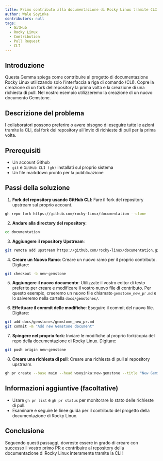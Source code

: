 ```yaml
---
title: Primo contributo alla documentazione di Rocky Linux tramite CLI
author: Wale Soyinka
contributors: null
tags:
  - GitHub
  - Rocky Linux
  - Contribution
  - Pull Request
  - CLI
---
```


## Introduzione

Questa Gemma spiega come contribuire al progetto di documentazione Rocky Linux utilizzando solo l'interfaccia a riga di comando (CLI). Copre la creazione di un fork del repository la prima volta e la creazione di una richiesta di pull.
Nel nostro esempio utilizzeremo la creazione di un nuovo documento Gemstone.

## Descrizione del problema

I collaboratori possono preferire o avere bisogno di eseguire tutte le azioni tramite la CLI, dal fork dei repository all'invio di richieste di pull per la prima volta.

## Prerequisiti

- Un account Github
- `git` e `GitHub CLI (gh)` installati sul proprio sistema
- Un file markdown pronto per la pubblicazione

## Passi della soluzione

1. **Fork del repository usando GitHub CLI**:
  Fare il fork del repository upstream sul proprio account.

  ```bash
  gh repo fork https://github.com/rocky-linux/documentation --clone
  ```

2. **Andare alla directory del repository**:

  ```bash
  cd documentation
  ```

3. **Aggiungere il repository Upstream**:

  ```bash
  git remote add upstream https://github.com/rocky-linux/documentation.git
  ```

4. **Creare un Nuovo Ramo**:
  Creare un nuovo ramo per il proprio contributo. Digitare:

  ```bash
  git checkout -b new-gemstone
  ```

5. **Aggiungere il nuovo documento**:
  Utilizzate il vostro editor di testo preferito per creare e modificare il vostro nuovo file di contributo.
  Per questo esempio, creeremo un nuovo file chiamato `gemstome_new_pr.md` e lo salveremo nella cartella `docs/gemstones/`.

6. **Effettuare il commit delle modifiche**:
  Eseguire il commit del nuovo file. Digitare:

  ```bash
  git add docs/gemstones/gemstome_new_pr.md
  git commit -m "Add new Gemstone document"
  ```

7. **Spingere nel proprio fork**:
  Inviare le modifiche al proprio fork/copia del repo della documentazione di Rocky Linux. Digitare:

  ```bash
  git push origin new-gemstone
  ```

8. **Creare una richiesta di pull**:
  Creare una richiesta di pull al repository upstream.

  ```bash
  gh pr create --base main --head wsoyinka:new-gemstone --title "New Gemstone: Creating PRs via CLI" --body "Guide on how to contribute to documentation using CLI"
  ```

## Informazioni aggiuntive (facoltative)

- Usare `gh pr list` e `gh pr status` per monitorare lo stato delle richieste di pull.
- Esaminare e seguire le linee guida per il contributo del progetto della documentazione di Rocky Linux.

## Conclusione

Seguendo questi passaggi, dovreste essere in grado di creare con successo il vostro primo PR e contribuire al repository della documentazione di Rocky Linux interamente tramite la CLI!
